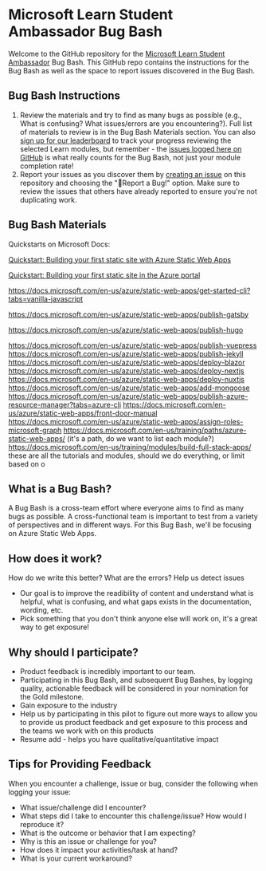 # Microsoft Learn Student Ambassador Bug Bash
Welcome to the GitHub repository for the [Microsoft Learn Student Ambassador](http://studentambassadors.microsoft.com/) Bug Bash. This GitHub repo contains the instructions for the Bug Bash as well as the space to report issues discovered in the Bug Bash.

## Bug Bash Instructions
1. Review the materials and try to find as many bugs as possible (e.g., What is confusing? What issues/errors are you encountering?). Full list of materials to review is in the Bug Bash Materials section. You can also [sign up for our leaderboard](https://aka.ms/SACloudSkillsChallenge) to track your progress reviewing the selected Learn modules, but remember - the [issues logged here on GitHub](https://github.com/microsoft/studentambassadors/issues) is what really counts for the Bug Bash, not just your module completion rate!
2. Report your issues as you discover them by [creating an issue](https://github.com/microsoft/studentambassadors/issues) on this repository and choosing the "🐞Report a Bug!" option. Make sure to review the issues that others have already reported to ensure you're not duplicating work.

## Bug Bash Materials
Quickstarts on Microsoft Docs:

[Quickstart: Building your first static site with Azure Static Web Apps](https://docs.microsoft.com/en-us/azure/static-web-apps/getting-started?tabs=vanilla-javascript)

[Quickstart: Building your first static site in the Azure portal](https://docs.microsoft.com/en-us/azure/static-web-apps/get-started-portal?tabs=vanilla-javascript&pivots=github)

https://docs.microsoft.com/en-us/azure/static-web-apps/get-started-cli?tabs=vanilla-javascript

https://docs.microsoft.com/en-us/azure/static-web-apps/publish-gatsby

https://docs.microsoft.com/en-us/azure/static-web-apps/publish-hugo

https://docs.microsoft.com/en-us/azure/static-web-apps/publish-vuepress
https://docs.microsoft.com/en-us/azure/static-web-apps/publish-jekyll
https://docs.microsoft.com/en-us/azure/static-web-apps/deploy-blazor
https://docs.microsoft.com/en-us/azure/static-web-apps/deploy-nextjs
https://docs.microsoft.com/en-us/azure/static-web-apps/deploy-nuxtjs
https://docs.microsoft.com/en-us/azure/static-web-apps/add-mongoose
https://docs.microsoft.com/en-us/azure/static-web-apps/publish-azure-resource-manager?tabs=azure-cli
https://docs.microsoft.com/en-us/azure/static-web-apps/front-door-manual
https://docs.microsoft.com/en-us/azure/static-web-apps/assign-roles-microsoft-graph
https://docs.microsoft.com/en-us/training/paths/azure-static-web-apps/ (it's a path, do we want to list each module?)
https://docs.microsoft.com/en-us/training/modules/build-full-stack-apps/
these are all the tutorials and modules, should we do everything, or limit based on o

## What is a Bug Bash?
A Bug Bash is a cross-team effort where everyone aims to find as many bugs as possible. A cross-functional team is important to test from a variety of perspectives and in different ways. For this Bug Bash, we'll be focusing on Azure Static Web Apps. 

## How does it work?
How do we write this better?
What are the errors?
Help us detect issues
- Our goal is to improve the readibility of content and understand what is helpful, what is confusing, and what gaps exists in the documentation, wording, etc.
- Pick something that you don't think anyone else will work on, it's a great way to get exposure!


## Why should I participate?
- Product feedback is incredibly important to our team. 
- Participating in this Bug Bash, and subsequent Bug Bashes, by logging quality, actionable feedback will be considered in your nomination for the Gold milestone. 
- Gain exposure to the industry
- Help us by participating in this pilot to figure out more ways to allow you to provide us product feedback and get exposure to this process and the teams we work with on this products
- Resume add - helps you have qualitative/quantitative impact

## Tips for Providing Feedback
When you encounter a challenge, issue or bug, consider the following when logging your issue:
- What issue/challenge did I encounter?
- What steps did I take to encounter this challenge/issue? How would I reproduce it?
- What is the outcome or behavior that I am expecting?
- Why is this an issue or challenge for you?
- How does it impact your activities/task at hand?
- What is your current workaround?
